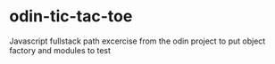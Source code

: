 # odin-tic-tac-toe
Javascript fullstack path excercise from the odin project to put object factory and modules to test
